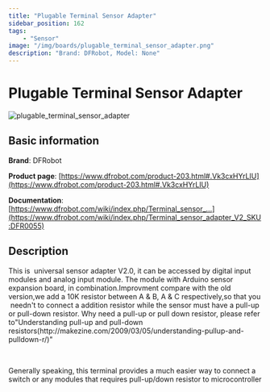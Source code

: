 ```yaml
---
title: "Plugable Terminal Sensor Adapter"
sidebar_position: 162
tags:
    - "Sensor"
image: "/img/boards/plugable_terminal_sensor_adapter.png"
description: "Brand: DFRobot, Model: None"
---
```

# Plugable Terminal Sensor Adapter

![plugable_terminal_sensor_adapter](/img/boards/plugable_terminal_sensor_adapter.png)

## Basic information

**Brand**: DFRobot

**Product page**: [https://www.dfrobot.com/product-203.html#.Vk3cxHYrLIU](https://www.dfrobot.com/product-203.html#.Vk3cxHYrLIU)

**Documentation**: [https://www.dfrobot.com/wiki/index.php/Terminal_sensor_...](https://www.dfrobot.com/wiki/index.php/Terminal_sensor_adapter_V2_SKU:DFR0055)

## Description

This is  universal sensor adapter V2\.0, it can be accessed by digital input modules and analog input module\. The module with Arduino sensor expansion board, in combination\.Improvment compare with the old version,we add a 10K resistor between A & B, A & C respectively,so that you  needn't to connect a addition resistor while the sensor must have a pull\-up or pull\-down resistor\. Why need a pull\-up or pull down resistor, please refer to"Understanding pull\-up and pull\-down resistors\(http://makezine\.com/2009/03/05/understanding\-pullup\-and\-pulldown\-r/\)"

 

Generally speaking, this terminal provides a much easier way to connect a switch or any modules that requires pull\-up/down resistor to microcontroller

